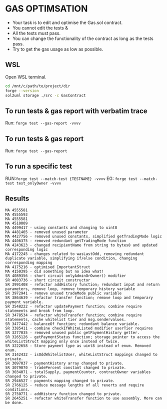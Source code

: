 # GAS OPTIMSATION 

- Your task is to edit and optimise the Gas.sol contract. 
- You cannot edit the tests & 
- All the tests must pass.
- You can change the functionality of the contract as long as the tests pass. 
- Try to get the gas usage as low as possible. 

## WSL

Open WSL terminal.

```bash
cd /mnt/c/path/to/project/dir
forge --version
sol2uml storage ./src -c GasContract
```

## To run tests & gas report with verbatim trace 
Run: `forge test --gas-report -vvvv`

## To run tests & gas report
Run: `forge test --gas-report`

## To run a specific test
RUN:`forge test --match-test {TESTNAME} -vvvv`
EG: `forge test --match-test test_onlyOwner -vvvv`

## Results

````
MA 4555581
MA 4555593
MA 4555581
MA 4510009
MA 4499417 - using constants and changing to uint8
MA 4481405 - removed unused parameter
MA 4427756 - removed unused constants, simplified getTradingMode logic 
MA 4406375 - removed redundant getTradingMode function
MA 4243623 - changed recipientName from string to bytes8 and updated corresponding logic
MA 4172245 - changes related to wasLastOdd, removing redundant duplicate variable, simplifying if/else condition, changing corresponding mapping
MA 4175216 - optimised ImportantStruct
MA 4150395 - did something but no idea what!
SR 4089356 - short circuit onlyAdminOrOwner() modifier
SR 4083736 - short circuit constructor
SR 3991408 - refactor addHistory function; redundant input and return parameters, remove loop, remove temporary history variable
SR 3972941 - remove unused tradeMode public variable
SR 3864639 - refactor transfer function; remove loop and temporary payment variable.
SR 3548222 - refactor updatePayment function; combine require statements and break from loop.
SR 3478534 - refactor whiteTransfer function; combine require statements, cache whitelist tier and msg.sendervalues.
SR 3477442 - balanceOf function; redundant balance variable.
SR 3385411 - combine checkIfWhiteListed modifier userTier requires
SR 3277035 - removed unused public getPaymentHistory getter.
SR 3265126 - getPaymentStatus function; storage pointer to access the whiteListStruct mapping only once instead of twice.
SR 3222658 - Store payment type as uint8 instead of enum. Removed enum.
SR 3142432 - isOddWhitelistUser, whiteListStruct mappings changed to private.
SR 3097037 - paymentHistory array changed to private.
SR 3079070 - tradePercent constant changed to private.
SR 3034071 - totalSupply, paymentCounter, contractOwner variables changed to private.
SR 2946527 - payments mapping changed to private.
SR 2766125 - reduce message lengths of all reverts and require conditions.
SR 2750771 - addHistory function changed to private.
SR 2645251 - refactor whiteTransfer function to use assembly. More can be done.
````